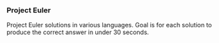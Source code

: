 ### Project Euler

Project Euler solutions in various languages. Goal is for each solution to
produce the correct answer in under 30 seconds.
